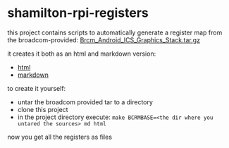shamilton-rpi-registers
=============

this project contains scripts to automatically
generate a register map from the broadcom-provided:
[Brcm_Android_ICS_Graphics_Stack.tar.gz](http://www.broadcom.com/docs/support/videocore/Brcm_Android_ICS_Graphics_Stack.tar.gz)

it creates it both as an html and markdown version:
* [html](https://rawgithub.com/msperl/rpi-registers/master/rpi-registers.html)
* [markdown](md/README.md)

to create it yourself:
* untar the broadcom provided tar to a directory
* clone this project
* in the project directory execute: ```make BCRMBASE=<the dir where you untared the sources> md html```

now you get all the registers as files
